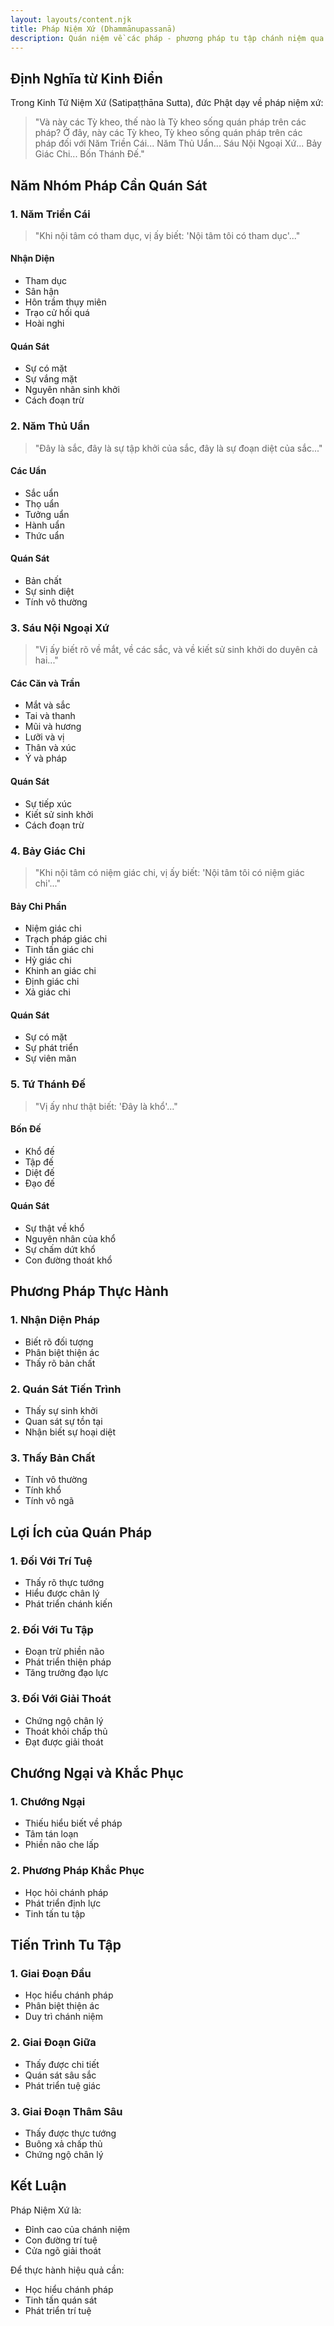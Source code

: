 ```yaml
---
layout: layouts/content.njk
title: Pháp Niệm Xứ (Dhammānupassanā)
description: Quán niệm về các pháp - phương pháp tu tập chánh niệm qua quán sát các đối tượng của tâm
---
```


## Định Nghĩa từ Kinh Điển

Trong Kinh Tứ Niệm Xứ (Satipaṭṭhāna Sutta), đức Phật dạy về pháp niệm xứ:

> "Và này các Tỳ kheo, thế nào là Tỳ kheo sống quán pháp trên các pháp? Ở đây, này các Tỳ kheo, Tỳ kheo sống quán pháp trên các pháp đối với Năm Triền Cái... Năm Thủ Uẩn... Sáu Nội Ngoại Xứ... Bảy Giác Chi... Bốn Thánh Đế."

## Năm Nhóm Pháp Cần Quán Sát

### 1. Năm Triền Cái
> "Khi nội tâm có tham dục, vị ấy biết: 'Nội tâm tôi có tham dục'..."

#### Nhận Diện
- Tham dục
- Sân hận
- Hôn trầm thụy miên
- Trạo cử hối quá
- Hoài nghi

#### Quán Sát
- Sự có mặt
- Sự vắng mặt
- Nguyên nhân sinh khởi
- Cách đoạn trừ

### 2. Năm Thủ Uẩn
> "Đây là sắc, đây là sự tập khởi của sắc, đây là sự đoạn diệt của sắc..."

#### Các Uẩn
- Sắc uẩn
- Thọ uẩn
- Tưởng uẩn
- Hành uẩn
- Thức uẩn

#### Quán Sát
- Bản chất
- Sự sinh diệt
- Tính vô thường

### 3. Sáu Nội Ngoại Xứ
> "Vị ấy biết rõ về mắt, về các sắc, và về kiết sử sinh khởi do duyên cả hai..."

#### Các Căn và Trần
- Mắt và sắc
- Tai và thanh
- Mũi và hương
- Lưỡi và vị
- Thân và xúc
- Ý và pháp

#### Quán Sát
- Sự tiếp xúc
- Kiết sử sinh khởi
- Cách đoạn trừ

### 4. Bảy Giác Chi
> "Khi nội tâm có niệm giác chi, vị ấy biết: 'Nội tâm tôi có niệm giác chi'..."

#### Bảy Chi Phần
- Niệm giác chi
- Trạch pháp giác chi
- Tinh tấn giác chi
- Hỷ giác chi
- Khinh an giác chi
- Định giác chi
- Xả giác chi

#### Quán Sát
- Sự có mặt
- Sự phát triển
- Sự viên mãn

### 5. Tứ Thánh Đế
> "Vị ấy như thật biết: 'Đây là khổ'..."

#### Bốn Đế
- Khổ đế
- Tập đế
- Diệt đế
- Đạo đế

#### Quán Sát
- Sự thật về khổ
- Nguyên nhân của khổ
- Sự chấm dứt khổ
- Con đường thoát khổ

## Phương Pháp Thực Hành

### 1. Nhận Diện Pháp
- Biết rõ đối tượng
- Phân biệt thiện ác
- Thấy rõ bản chất

### 2. Quán Sát Tiến Trình
- Thấy sự sinh khởi
- Quan sát sự tồn tại
- Nhận biết sự hoại diệt

### 3. Thấy Bản Chất
- Tính vô thường
- Tính khổ
- Tính vô ngã

## Lợi Ích của Quán Pháp

### 1. Đối Với Trí Tuệ
- Thấy rõ thực tướng
- Hiểu được chân lý
- Phát triển chánh kiến

### 2. Đối Với Tu Tập
- Đoạn trừ phiền não
- Phát triển thiện pháp
- Tăng trưởng đạo lực

### 3. Đối Với Giải Thoát
- Chứng ngộ chân lý
- Thoát khỏi chấp thủ
- Đạt được giải thoát

## Chướng Ngại và Khắc Phục

### 1. Chướng Ngại
- Thiếu hiểu biết về pháp
- Tâm tán loạn
- Phiền não che lấp

### 2. Phương Pháp Khắc Phục
- Học hỏi chánh pháp
- Phát triển định lực
- Tinh tấn tu tập

## Tiến Trình Tu Tập

### 1. Giai Đoạn Đầu
- Học hiểu chánh pháp
- Phân biệt thiện ác
- Duy trì chánh niệm

### 2. Giai Đoạn Giữa
- Thấy được chi tiết
- Quán sát sâu sắc
- Phát triển tuệ giác

### 3. Giai Đoạn Thâm Sâu
- Thấy được thực tướng
- Buông xả chấp thủ
- Chứng ngộ chân lý

## Kết Luận

Pháp Niệm Xứ là:
- Đỉnh cao của chánh niệm
- Con đường trí tuệ
- Cửa ngõ giải thoát

Để thực hành hiệu quả cần:
- Học hiểu chánh pháp
- Tinh tấn quán sát
- Phát triển trí tuệ

